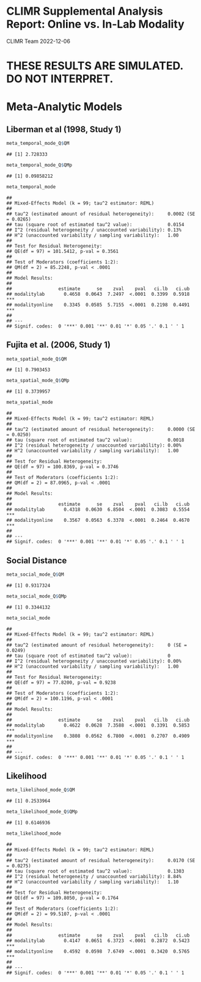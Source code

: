CLIMR Supplemental Analysis Report: Online vs. In-Lab Modality
================
CLIMR Team
2022-12-06

# **THESE RESULTS ARE SIMULATED. DO NOT INTERPRET.**

# Meta-Analytic Models

## Liberman et al (1998, Study 1)

``` r
meta_temporal_mode_Q$QM
```

    ## [1] 2.728333

``` r
meta_temporal_mode_Q$QMp
```

    ## [1] 0.09858212

``` r
meta_temporal_mode
```

    ## 
    ## Mixed-Effects Model (k = 99; tau^2 estimator: REML)
    ## 
    ## tau^2 (estimated amount of residual heterogeneity):     0.0002 (SE = 0.0265)
    ## tau (square root of estimated tau^2 value):             0.0154
    ## I^2 (residual heterogeneity / unaccounted variability): 0.13%
    ## H^2 (unaccounted variability / sampling variability):   1.00
    ## 
    ## Test for Residual Heterogeneity:
    ## QE(df = 97) = 101.5412, p-val = 0.3561
    ## 
    ## Test of Moderators (coefficients 1:2):
    ## QM(df = 2) = 85.2248, p-val < .0001
    ## 
    ## Model Results:
    ## 
    ##                 estimate      se    zval    pval   ci.lb   ci.ub      
    ## modalitylab       0.4658  0.0643  7.2497  <.0001  0.3399  0.5918  *** 
    ## modalityonline    0.3345  0.0585  5.7155  <.0001  0.2198  0.4491  *** 
    ## 
    ## ---
    ## Signif. codes:  0 '***' 0.001 '**' 0.01 '*' 0.05 '.' 0.1 ' ' 1

## Fujita et al. (2006, Study 1)

``` r
meta_spatial_mode_Q$QM
```

    ## [1] 0.7903453

``` r
meta_spatial_mode_Q$QMp
```

    ## [1] 0.3739957

``` r
meta_spatial_mode
```

    ## 
    ## Mixed-Effects Model (k = 99; tau^2 estimator: REML)
    ## 
    ## tau^2 (estimated amount of residual heterogeneity):     0.0000 (SE = 0.0250)
    ## tau (square root of estimated tau^2 value):             0.0018
    ## I^2 (residual heterogeneity / unaccounted variability): 0.00%
    ## H^2 (unaccounted variability / sampling variability):   1.00
    ## 
    ## Test for Residual Heterogeneity:
    ## QE(df = 97) = 100.8369, p-val = 0.3746
    ## 
    ## Test of Moderators (coefficients 1:2):
    ## QM(df = 2) = 87.0965, p-val < .0001
    ## 
    ## Model Results:
    ## 
    ##                 estimate      se    zval    pval   ci.lb   ci.ub      
    ## modalitylab       0.4318  0.0630  6.8504  <.0001  0.3083  0.5554  *** 
    ## modalityonline    0.3567  0.0563  6.3378  <.0001  0.2464  0.4670  *** 
    ## 
    ## ---
    ## Signif. codes:  0 '***' 0.001 '**' 0.01 '*' 0.05 '.' 0.1 ' ' 1

## Social Distance

``` r
meta_social_mode_Q$QM
```

    ## [1] 0.9317324

``` r
meta_social_mode_Q$QMp
```

    ## [1] 0.3344132

``` r
meta_social_mode
```

    ## 
    ## Mixed-Effects Model (k = 99; tau^2 estimator: REML)
    ## 
    ## tau^2 (estimated amount of residual heterogeneity):     0 (SE = 0.0249)
    ## tau (square root of estimated tau^2 value):             0
    ## I^2 (residual heterogeneity / unaccounted variability): 0.00%
    ## H^2 (unaccounted variability / sampling variability):   1.00
    ## 
    ## Test for Residual Heterogeneity:
    ## QE(df = 97) = 77.8200, p-val = 0.9238
    ## 
    ## Test of Moderators (coefficients 1:2):
    ## QM(df = 2) = 100.1196, p-val < .0001
    ## 
    ## Model Results:
    ## 
    ##                 estimate      se    zval    pval   ci.lb   ci.ub      
    ## modalitylab       0.4622  0.0628  7.3588  <.0001  0.3391  0.5853  *** 
    ## modalityonline    0.3808  0.0562  6.7800  <.0001  0.2707  0.4909  *** 
    ## 
    ## ---
    ## Signif. codes:  0 '***' 0.001 '**' 0.01 '*' 0.05 '.' 0.1 ' ' 1

## Likelihood

``` r
meta_likelihood_mode_Q$QM
```

    ## [1] 0.2533964

``` r
meta_likelihood_mode_Q$QMp
```

    ## [1] 0.6146936

``` r
meta_likelihood_mode
```

    ## 
    ## Mixed-Effects Model (k = 99; tau^2 estimator: REML)
    ## 
    ## tau^2 (estimated amount of residual heterogeneity):     0.0170 (SE = 0.0275)
    ## tau (square root of estimated tau^2 value):             0.1303
    ## I^2 (residual heterogeneity / unaccounted variability): 8.84%
    ## H^2 (unaccounted variability / sampling variability):   1.10
    ## 
    ## Test for Residual Heterogeneity:
    ## QE(df = 97) = 109.8050, p-val = 0.1764
    ## 
    ## Test of Moderators (coefficients 1:2):
    ## QM(df = 2) = 99.5107, p-val < .0001
    ## 
    ## Model Results:
    ## 
    ##                 estimate      se    zval    pval   ci.lb   ci.ub      
    ## modalitylab       0.4147  0.0651  6.3723  <.0001  0.2872  0.5423  *** 
    ## modalityonline    0.4592  0.0598  7.6749  <.0001  0.3420  0.5765  *** 
    ## 
    ## ---
    ## Signif. codes:  0 '***' 0.001 '**' 0.01 '*' 0.05 '.' 0.1 ' ' 1
